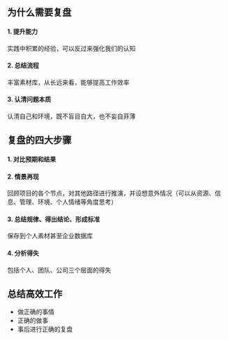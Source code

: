 ## 为什么需要复盘

#### 1. 提升能力

实践中积累的经验，可以反过来强化我们的认知

#### 2. 总结流程

丰富素材库，从长远来看，能够提高工作效率

#### 3. 认清问题本质

认清自己和环境，既不盲目自大，也不妄自菲薄

## 复盘的四大步骤

#### 1. 对比预期和结果

#### 2. 情景再现

回顾项目的各个节点，对其他路径进行推演，并设想意外情况（可以从资源、信息、管理、环境、个人情绪等角度思考）

#### 3. 总结规律、得出结论、形成标准

保存到个人素材甚至企业数据库

#### 4.  分析得失

包括个人、团队、公司三个层面的得失



## 总结高效工作

- 做正确的事情
- 正确的做事
- 事后进行正确的复盘
